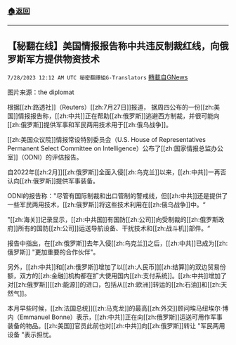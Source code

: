 ###  [:house:返回](README.md)
---


## 【秘翻在线】美国情报报告称中共违反制裁红线，向俄罗斯军方提供物资技术
`7/28/2023 12:12 AM UTC 秘密翻譯組G-Translators` [轉載自GNews](https://gnews.org/articles/1493578)

图片来源：the diplomat

根据[[zh:路透社]]（Reuters）[[zh:7月27日]]报道， 据周四公布的一份[[zh:美国]]情报报告称，[[zh:中共]]正在帮助[[zh:俄罗斯]]逃避西方制裁，并很可能向[[zh:俄罗斯]]提供军事和军民两用技术用于[[zh:俄乌战争]]。

[[zh:美国众议院]]情报常设特别委员会（U.S. House of Representatives Permanent Select Committee on Intelligence）公布了[[zh:国家情报总监办公室]]（ODNI）的评估报告。

自2022年[[zh:2月]][[zh:俄罗斯]]全面入侵[[zh:乌克兰]]以来，[[zh:中共]]一再否认向[[zh:俄罗斯]]提供军事装备。

ODNI的报告称："尽管有国际制裁和出口管制的警戒线，但[[zh:中共]]还是提供了一些军民两用技术，[[zh:俄罗斯]]将这些技术利用在[[zh:俄乌战争]]中。“

"[[zh:海关]]记录显示，[[zh:中共国]]有国防[[zh:公司]]向受制裁的[[zh:俄罗斯政府]]所有的国防[[zh:公司]]运送导航设备、干扰技术和[[zh:战斗机]]部件。“

报告中指出，在[[zh:俄罗斯]]去年入侵[[zh:乌克兰]]之后，[[zh:中共]]已成为[[zh:俄罗斯]] "更加重要的合作伙伴"。

另外，[[zh:中共]]和[[zh:俄罗斯]]增加了以[[zh:人民币]][[zh:结算]]的双边贸易份额，双方的[[zh:金融]]机构都在扩大使用国内[[zh:支付系统]]。[[zh:中共]]增加了对[[zh:俄罗斯]][[zh:能源]]的进口，包括从[[zh:欧洲]]转运的[[zh:石油]]和[[zh:天然气]]。

本月早些时候，[[zh:法国总统]][[zh:马克龙]]的最高[[zh:外交]]顾问埃马纽埃尔·博内（Emmanuel Bonne）表示，[[zh:中共]]正在向[[zh:俄罗斯]]运送可用作军事装备的物品。[[zh:美国]]官员此前也对[[zh:中共]]向[[zh:俄罗斯]]转让 "军民两用设备 "表示担忧。
